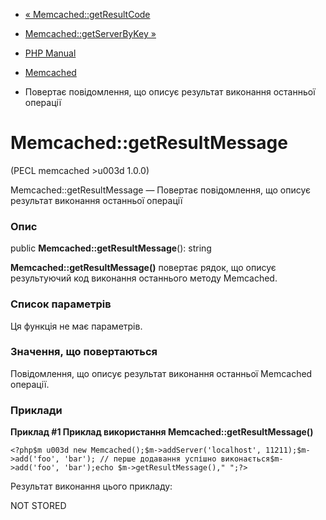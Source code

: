 - [« Memcached::getResultCode](memcached.getresultcode.md)
- [Memcached::getServerByKey »](memcached.getserverbykey.md)

- [PHP Manual](index.md)
- [Memcached](class.memcached.md)
- Повертає повідомлення, що описує результат виконання останньої
операції

# Memcached::getResultMessage

(PECL memcached \>u003d 1.0.0)

Memcached::getResultMessage — Повертає повідомлення, що описує
результат виконання останньої операції

### Опис

public **Memcached::getResultMessage**(): string

**Memcached::getResultMessage()** повертає рядок, що описує
результуючий код виконання останнього методу Memcached.

### Список параметрів

Ця функція не має параметрів.

### Значення, що повертаються

Повідомлення, що описує результат виконання останньої Memcached
операції.

### Приклади

**Приклад #1 Приклад використання **Memcached::getResultMessage()****

` <?php$m u003d new Memcached();$m->addServer('localhost', 11211);$m->add('foo', 'bar'); // перше додавання успішно виконається$m->add('foo', 'bar');echo $m->getResultMessage(),"
";?> `

Результат виконання цього прикладу:

NOT STORED
